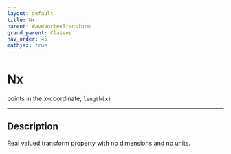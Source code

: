 ```yaml
---
layout: default
title: Nx
parent: WaveVortexTransform
grand_parent: Classes
nav_order: 45
mathjax: true
---
```


#  Nx

points in the x-coordinate, `length(x)`


---

## Description
Real valued transform property with no dimensions and no units.

